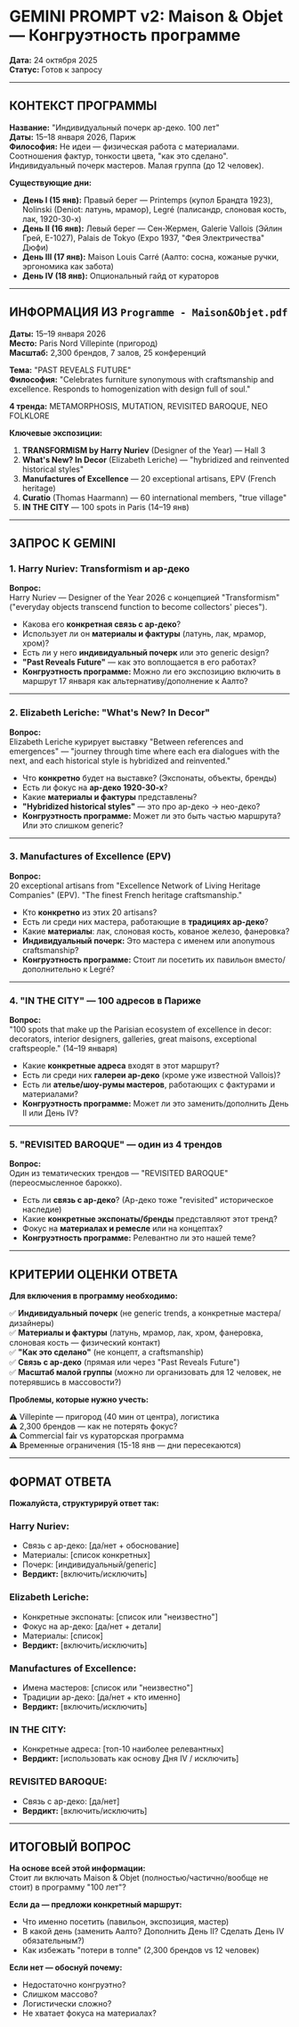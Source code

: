 # GEMINI PROMPT v2: Maison & Objet — Конгруэтность программе

**Дата:** 24 октября 2025  
**Статус:** Готов к запросу

---

## КОНТЕКСТ ПРОГРАММЫ

**Название:** "Индивидуальный почерк ар-деко. 100 лет"  
**Даты:** 15–18 января 2026, Париж  
**Философия:** Не идеи — физическая работа с материалами. Соотношения фактур, тонкости цвета, "как это сделано". Индивидуальный почерк мастеров. Малая группа (до 12 человек).

**Существующие дни:**
- **День I (15 янв):** Правый берег — Printemps (купол Брандта 1923), Nolinski (Deniot: латунь, мрамор), Legré (палисандр, слоновая кость, лак, 1920-30-х)
- **День II (16 янв):** Левый берег — Сен-Жермен, Galerie Vallois (Эйлин Грей, E-1027), Palais de Tokyo (Expo 1937, "Фея Электричества" Дюфи)
- **День III (17 янв):** Maison Louis Carré (Аалто: сосна, кожаные ручки, эргономика как забота)
- **День IV (18 янв):** Опциональный гайд от кураторов

---

## ИНФОРМАЦИЯ ИЗ `Programme - Maison&Objet.pdf`

**Даты:** 15–19 января 2026  
**Место:** Paris Nord Villepinte (пригород)  
**Масштаб:** 2,300 брендов, 7 залов, 25 конференций

**Тема:** "PAST REVEALS FUTURE"  
**Философия:** "Celebrates furniture synonymous with craftsmanship and excellence. Responds to homogenization with design full of soul."

**4 тренда:** METAMORPHOSIS, MUTATION, REVISITED BAROQUE, NEO FOLKLORE

**Ключевые экспозиции:**
1. **TRANSFORMISM by Harry Nuriev** (Designer of the Year) — Hall 3
2. **What's New? In Decor** (Elizabeth Leriche) — "hybridized and reinvented historical styles"
3. **Manufactures of Excellence** — 20 exceptional artisans, EPV (French heritage)
4. **Curatio** (Thomas Haarmann) — 60 international members, "true village"
5. **IN THE CITY** — 100 spots in Paris (14–19 янв)

---

## ЗАПРОС К GEMINI

### 1. Harry Nuriev: Transformism и ар-деко

**Вопрос:**  
Harry Nuriev — Designer of the Year 2026 с концепцией "Transformism" ("everyday objects transcend function to become collectors' pieces"). 

- Какова его **конкретная связь с ар-деко**?
- Использует ли он **материалы и фактуры** (латунь, лак, мрамор, хром)?
- Есть ли у него **индивидуальный почерк** или это generic design?
- **"Past Reveals Future"** — как это воплощается в его работах?
- **Конгруэтность программе:** Можно ли его экспозицию включить в маршрут 17 января как альтернативу/дополнение к Аалто?

---

### 2. Elizabeth Leriche: "What's New? In Decor"

**Вопрос:**  
Elizabeth Leriche курирует выставку "Between references and emergences" — "journey through time where each era dialogues with the next, and each historical style is hybridized and reinvented."

- Что **конкретно** будет на выставке? (Экспонаты, объекты, бренды)
- Есть ли фокус на **ар-деко 1920-30-х**?
- Какие **материалы и фактуры** представлены?
- **"Hybridized historical styles"** — это про ар-деко → нео-деко?
- **Конгруэтность программе:** Может ли это быть частью маршрута? Или это слишком generic?

---

### 3. Manufactures of Excellence (EPV)

**Вопрос:**  
20 exceptional artisans from "Excellence Network of Living Heritage Companies" (EPV). "The finest French heritage craftsmanship."

- Кто **конкретно** из этих 20 artisans?
- Есть ли среди них мастера, работающие в **традициях ар-деко**?
- Какие **материалы**: лак, слоновая кость, кованое железо, фанеровка?
- **Индивидуальный почерк:** Это мастера с именем или anonymous craftsmanship?
- **Конгруэтность программе:** Стоит ли посетить их павильон вместо/дополнительно к Legré?

---

### 4. "IN THE CITY" — 100 адресов в Париже

**Вопрос:**  
"100 spots that make up the Parisian ecosystem of excellence in decor: decorators, interior designers, galleries, great maisons, exceptional craftspeople." (14–19 января)

- Какие **конкретные адреса** входят в этот маршрут?
- Есть ли среди них **галереи ар-деко** (кроме уже известной Vallois)?
- Есть ли **ателье/шоу-румы мастеров**, работающих с фактурами и материалами?
- **Конгруэтность программе:** Может ли это заменить/дополнить День II или День IV?

---

### 5. "REVISITED BAROQUE" — один из 4 трендов

**Вопрос:**  
Один из тематических трендов — "REVISITED BAROQUE" (переосмысленное барокко).

- Есть ли **связь с ар-деко**? (Ар-деко тоже "revisited" историческое наследие)
- Какие **конкретные экспонаты/бренды** представляют этот тренд?
- Фокус на **материалах и ремесле** или на концептах?
- **Конгруэтность программе:** Релевантно ли это нашей теме?

---

## КРИТЕРИИ ОЦЕНКИ ОТВЕТА

**Для включения в программу необходимо:**

✅ **Индивидуальный почерк** (не generic trends, а конкретные мастера/дизайнеры)  
✅ **Материалы и фактуры** (латунь, мрамор, лак, хром, фанеровка, слоновая кость — физический контакт)  
✅ **"Как это сделано"** (не концепт, а craftsmanship)  
✅ **Связь с ар-деко** (прямая или через "Past Reveals Future")  
✅ **Масштаб малой группы** (можно ли организовать для 12 человек, не потерявшись в массовости?)

**Проблемы, которые нужно учесть:**

⚠️ Villepinte — пригород (40 мин от центра), логистика  
⚠️ 2,300 брендов — как не потерять фокус?  
⚠️ Commercial fair vs кураторская программа  
⚠️ Временные ограничения (15-18 янв — дни пересекаются)

---

## ФОРМАТ ОТВЕТА

**Пожалуйста, структурируй ответ так:**

### Harry Nuriev:
- Связь с ар-деко: [да/нет + обоснование]
- Материалы: [список конкретных]
- Почерк: [индивидуальный/generic]
- **Вердикт:** [включить/исключить]

### Elizabeth Leriche:
- Конкретные экспонаты: [список или "неизвестно"]
- Фокус на ар-деко: [да/нет + детали]
- Материалы: [список]
- **Вердикт:** [включить/исключить]

### Manufactures of Excellence:
- Имена мастеров: [список или "неизвестно"]
- Традиции ар-деко: [да/нет + кто именно]
- **Вердикт:** [включить/исключить]

### IN THE CITY:
- Конкретные адреса: [топ-10 наиболее релевантных]
- **Вердикт:** [использовать как основу Дня IV / исключить]

### REVISITED BAROQUE:
- Связь с ар-деко: [да/нет]
- **Вердикт:** [включить/исключить]

---

## ИТОГОВЫЙ ВОПРОС

**На основе всей этой информации:**  
Стоит ли включать Maison & Objet (полностью/частично/вообще не стоит) в программу "100 лет"?

**Если да — предложи конкретный маршрут:**
- Что именно посетить (павильон, экспозиция, мастер)
- В какой день (заменить Аалто? Дополнить День II? Сделать День IV обязательным?)
- Как избежать "потери в толпе" (2,300 брендов vs 12 человек)

**Если нет — обоснуй почему:**
- Недостаточно конгруэтно?
- Слишком массово?
- Логистически сложно?
- Не хватает фокуса на материалах?

